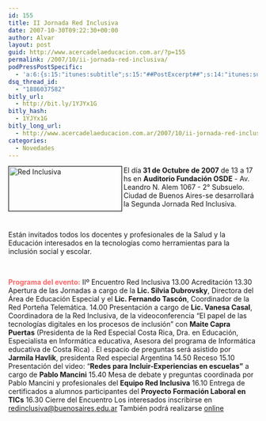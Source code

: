 ```yaml
---
id: 155
title: II Jornada Red Inclusiva
date: 2007-10-30T09:22:30+00:00
author: Alvar
layout: post
guid: http://www.acercadelaeducacion.com.ar/?p=155
permalink: /2007/10/ii-jornada-red-inclusiva/
podPressPostSpecific:
  - 'a:6:{s:15:"itunes:subtitle";s:15:"##PostExcerpt##";s:14:"itunes:summary";s:15:"##PostExcerpt##";s:15:"itunes:keywords";s:17:"##WordPressCats##";s:13:"itunes:author";s:10:"##Global##";s:15:"itunes:explicit";s:7:"Default";s:12:"itunes:block";s:7:"Default";}'
dsq_thread_id:
  - "1886037582"
bitly_url:
  - http://bit.ly/1YJYx1G
bitly_hash:
  - 1YJYx1G
bitly_long_url:
  - http://www.acercadelaeducacion.com.ar/2007/10/ii-jornada-red-inclusiva/
categories:
  - Novedades
---
```


<p align="left"><img src="http://bp3.blogger.com/_B8wWlc3_fEU/Rw0wO7PlVOI/AAAAAAAAAHE/UI1UakG1U00/S228/Copia%2520de%2520red_inclusiva01.jpg" alt="Red Inclusiva" align="left" border="1" height="90" width="228" />El día<strong> 31 de Octubre de 2007</strong> de 13 a 17 hs en <strong>Auditorio Fundación OSDE</strong> - Av. Leandro N. Alem 1067 - 2° Subsuelo. Ciudad de Buenos Aires-se desarrollará la Segunda Jornada Red Inclusiva.</p>
<p align="left">&nbsp;</p>
<p align="left">Están invitados todos los docentes y profesionales de la Salud y la Educación interesados en la tecnologías como herramientas para la inclusión social y escolar.</p>
<p align="left">&nbsp;</p>

<p align="left"><span style="color: #ff6666"><strong>Programa del evento:</strong></span>
IIº Encuentro Red Inclusiva
13.00 Acreditación
13.30 Apertura de las Jornadas a cargo de la <strong>Lic. Silvia Dubrovsky</strong>, Directora del Área de Educación Especial y el <strong>Lic. Fernando Tascón</strong>, Coordinador de la Red Porteña Telemática.
14.00 Presentación a cargo de <strong>Lic. Vanesa Casal</strong>, Coordinadora de la Red Inclusiva, de la videoconferencia “El papel de las tecnologías digitales en los procesos de inclusión” con <strong>Maite Capra Puertas</strong> (Presidenta de la Red Especial Costa Rica, Dra. en Educación, Especialista en Informática educativa, Asesora del programa de Informática educativa de Costa Rica) . El espacio de preguntas será asistido por <strong>Jarmila Havlik</strong>, presidenta Red especial Argentina
14.50 Receso
15.10 Presentación del video: “<strong>Redes para Incluir-Experiencias en escuelas”</strong> a cargo de <strong>Pablo Mancini</strong>
15.40 Mesa de debate y preguntas coordinada por Pablo Mancini y profesionales del <strong>Equipo Red Inclusiva</strong>
16.10 Entrega de certificados a alumnos participantes del <strong>Proyecto Formación Laboral en TICs</strong>
16.30 Cierre del Encuentro
Los interesados inscribirse en <a href="mailto:redinclusiva@buenosaires.edu.ar">redinclusiva@buenosaires.edu.ar</a>
También podrá realizarse <a href="http://www.buenosaires.edu.ar/areas/educacion/programas/reporte/inscripcion/default.htm" title="link">online</a>